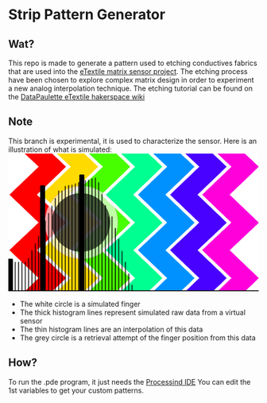 # Strip Pattern Generator

## Wat?

This repo is made to generate a pattern used to etching conductives fabrics that are used into the [eTextile matrix sensor project](http://eTextile.org).
The etching process have been chosen to explore complex matrix design in order to experiment a new analog interpolation technique.
The etching tutorial can be found on the [DataPaulette eTextile hakerspace wiki](http://wiki.datapaulette.org/doku.php/atelier/documentation/materiautheque/materiaux/electronique_textile/connectique/circuits_souples)

## Note

This branch is experimental, it is used to characterize the sensor.
Here is an illustration of what is simulated:
![alt tag](animation.gif)

- The white circle is a simulated finger
- The thick histogram lines represent simulated raw data from a virtual sensor
- The thin histogram lines are an interpolation of this data
- The grey circle is a retrieval attempt of the finger position from this data

## How?

To run the .pde program, it just needs the [Processind IDE](https://processing.org/download/)
You can edit the 1st variables to get your custom patterns.

